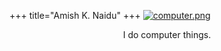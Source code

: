 +++
title="Amish K. Naidu"
+++
[![computer.png](computer.png)](https://xkcd.com/722/)

<p style="text-align:center">I do computer things.</p>


